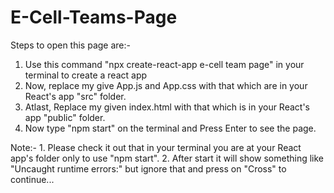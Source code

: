 # E-Cell-Teams-Page
Steps to open this page are:-
1. Use this command "npx create-react-app e-cell team page" in your terminal to create a react app
2. Now, replace my give App.js and App.css with that which are in your React's app "src" folder.
3. Atlast, Replace my given index.html with that which is in your React's app "public" folder.
4. Now type "npm start" on the terminal and Press Enter to see the page.

Note:- 1. Please check it out that in your terminal you are at your React app's folder only to use "npm start".
       2. After start it will show something like "Uncaught runtime errors:" but ignore that and press on "Cross" to continue...
       

